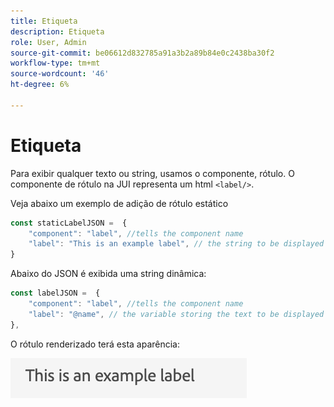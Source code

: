 ```yaml
---
title: Etiqueta
description: Etiqueta
role: User, Admin
source-git-commit: be06612d832785a91a3b2a89b84e0c2438ba30f2
workflow-type: tm+mt
source-wordcount: '46'
ht-degree: 6%

---
```


# Etiqueta

Para exibir qualquer texto ou string, usamos o componente, rótulo.
O componente de rótulo na JUI representa um html `<label/>`.

Veja abaixo um exemplo de adição de rótulo estático

```js title="staticLabel.js"
const staticLabelJSON =  {
    "component": "label", //tells the component name
    "label": "This is an example label", // the string to be displayed
}
```

Abaixo do JSON é exibida uma string dinâmica:

```js title="dynamicLabel.js"
const labelJSON =  {
    "component": "label", //tells the component name
    "label": "@name", // the variable storing the text to be displayed
},
```

O rótulo renderizado terá esta aparência:

![rótulo](./imgs/label.png "Rótulo")